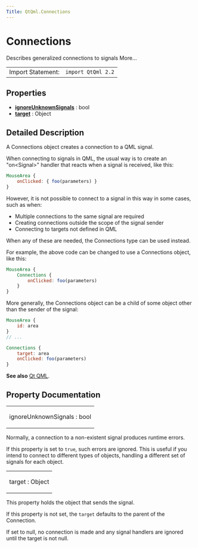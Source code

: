 ```yaml
---
Title: QtQml.Connections
---
```

        
Connections
===========

<span class="subtitle"></span>
Describes generalized connections to signals More...

|                   |                    |
|-------------------|--------------------|
| Import Statement: | `import QtQml 2.2` |

<span id="properties"></span>
Properties
----------

-   ****[ignoreUnknownSignals](#ignoreUnknownSignals-prop)**** : bool
-   ****[target](#target-prop)**** : Object

<span id="details"></span>
Detailed Description
--------------------

A Connections object creates a connection to a QML signal.

When connecting to signals in QML, the usual way is to create an "on&lt;Signal&gt;" handler that reacts when a signal is received, like this:

``` qml
MouseArea {
    onClicked: { foo(parameters) }
}
```

However, it is not possible to connect to a signal in this way in some cases, such as when:

-   Multiple connections to the same signal are required
-   Creating connections outside the scope of the signal sender
-   Connecting to targets not defined in QML

When any of these are needed, the Connections type can be used instead.

For example, the above code can be changed to use a Connections object, like this:

``` qml
MouseArea {
    Connections {
        onClicked: foo(parameters)
    }
}
```

More generally, the Connections object can be a child of some object other than the sender of the signal:

``` qml
MouseArea {
    id: area
}
// ...
```

``` qml
Connections {
    target: area
    onClicked: foo(parameters)
}
```

**See also** [Qt QML](../QtQml.qtqml-index.md).

Property Documentation
----------------------

<table>
<colgroup>
<col width="100%" />
</colgroup>
<tbody>
<tr class="odd">
<td><p><span id="ignoreUnknownSignals-prop"></span><span class="name">ignoreUnknownSignals</span> : <span class="type">bool</span></p></td>
</tr>
</tbody>
</table>

Normally, a connection to a non-existent signal produces runtime errors.

If this property is set to `true`, such errors are ignored. This is useful if you intend to connect to different types of objects, handling a different set of signals for each object.

<table>
<colgroup>
<col width="100%" />
</colgroup>
<tbody>
<tr class="odd">
<td><p><span id="target-prop"></span><span class="name">target</span> : <span class="type">Object</span></p></td>
</tr>
</tbody>
</table>

This property holds the object that sends the signal.

If this property is not set, the `target` defaults to the parent of the Connection.

If set to null, no connection is made and any signal handlers are ignored until the target is not null.

